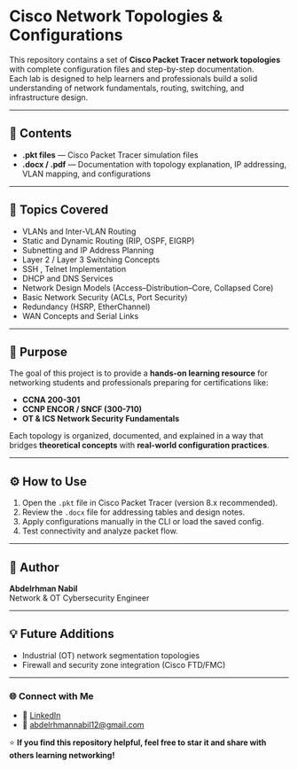 # Cisco Network Topologies & Configurations

This repository contains a set of **Cisco Packet Tracer network topologies** with complete configuration files and step-by-step documentation.  
Each lab is designed to help learners and professionals build a solid understanding of network fundamentals, routing, switching, and infrastructure design.

---

## 📘 Contents
- **.pkt files** — Cisco Packet Tracer simulation files  
- **.docx / .pdf** — Documentation with topology explanation, IP addressing, VLAN mapping, and configurations  
 

---

## 🧩 Topics Covered
- VLANs and Inter-VLAN Routing  
- Static and Dynamic Routing (RIP, OSPF, EIGRP)  
- Subnetting and IP Address Planning  
- Layer 2 / Layer 3 Switching Concepts
- SSH , Telnet Implementation
- DHCP and DNS Services  
- Network Design Models (Access–Distribution–Core, Collapsed Core)  
- Basic Network Security (ACLs, Port Security)  
- Redundancy (HSRP, EtherChannel)  
- WAN Concepts and Serial Links  

---

## 🧠 Purpose
The goal of this project is to provide a **hands-on learning resource** for networking students and professionals preparing for certifications like:
- **CCNA 200-301**
- **CCNP ENCOR / SNCF (300-710)**
- **OT & ICS Network Security Fundamentals**

Each topology is organized, documented, and explained in a way that bridges **theoretical concepts** with **real-world configuration practices**.

---

## ⚙️ How to Use
1. Open the `.pkt` file in Cisco Packet Tracer (version 8.x recommended).  
2. Review the `.docx` file for addressing tables and design notes.  
3. Apply configurations manually in the CLI or load the saved config.  
4. Test connectivity and analyze packet flow.

---

## 🧾 Author
**Abdelrhman Nabil**  
Network & OT Cybersecurity Engineer  


---

## 💡 Future Additions
- Industrial (OT) network segmentation topologies  
- Firewall and security zone integration (Cisco FTD/FMC)  

---

### 🌐 Connect with Me

- 💼 [LinkedIn](https://www.linkedin.com/in/abdelrhamn-nabil-682a3b223/)  
- 📧 abdelrhmannabil12@gmail.com  

⭐ **If you find this repository helpful, feel free to star it and share with others learning networking!**
